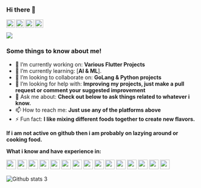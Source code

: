 ### Hi there 👋

<a href="https://www.linkedin.com/in/ramanverma2k/" target="_blank">
  <img align="left" alt="Linkdein" width="22px" src="https://cdn.jsdelivr.net/npm/simple-icons@v3/icons/linkedin.svg" />
</a>
<a href="https://github.com/ramanverma2k" target="_blank">
  <img align="left" alt="Github" width="22px" src="https://cdn.jsdelivr.net/npm/simple-icons@v3/icons/github.svg" />
</a>
<a href="mailto:ramanverma4183@gmail.com" target="_blank">
  <img align="left" alt="Email" width="22px" src="https://cdn.jsdelivr.net/npm/simple-icons@v3/icons/gmail.svg" />
</a>
<a href="https://t.me/notaggingraman" target="_blank">
  <img align="left" alt="Telegram" width="22px" src="https://cdn.jsdelivr.net/npm/simple-icons@v3/icons/telegram.svg" />
</a><br /><br />

<a href="https://github.com/antonkomarev/github-profile-views-counter">
    <img src="https://komarev.com/ghpvc/?username=ramanverma2k">
</a>

### Some things to know about me!
- 🔭 I’m currently working on: **Various Flutter Projects**
- 🌱 I’m currently learning: [**AI & ML**].
- 👯 I’m looking to collaborate on: **GoLang & Python projects**
- 🤔 I’m looking for help with: **Improving my projects, just make a pull request or comment your suggested improvement**
- 💬 Ask me about: **Check out below to ask things related to whatever i know.**
- 📫 How to reach me: **Just use any of the platforms above**
- ⚡ Fun fact: **I like mixing different foods together to create new flavors.**



**If i am not active on github then i am probably on lazying around or cooking food.**



**What i know and have experience in:**
<p align="left"> 
<img  height="25"  src="https://cdn.jsdelivr.net/npm/simple-icons@3.3.0/icons/kotlin.svg">
<img  height="25"  src="https://cdn.jsdelivr.net/npm/simple-icons@3.3.0/icons/flutter.svg">
<img  height="25"  src="https://cdn.jsdelivr.net/npm/simple-icons@3.3.0/icons/dart.svg">
<img  height="25"  src="https://cdn.jsdelivr.net/npm/simple-icons@3.3.0/icons/go.svg">
<img  height="25"  src="https://cdn.jsdelivr.net/npm/simple-icons@3.3.0/icons/python.svg">
<img  height="25"  src="https://cdn.jsdelivr.net/npm/simple-icons@3.3.0/icons/pandas.svg">
<img  height="25"  src="https://cdn.jsdelivr.net/npm/simple-icons@3.3.0/icons/tensorflow.svg">
<img  height="25"  src="https://cdn.jsdelivr.net/npm/simple-icons@3.3.0/icons/amazonaws.svg">
<img  height="25"  src="https://cdn.jsdelivr.net/npm/simple-icons@3.3.0/icons/git.svg">
<img  height="25"  src="https://cdn.jsdelivr.net/npm/simple-icons@3.3.0/icons/gnubash.svg">
<img  height="25"  src="https://cdn.jsdelivr.net/npm/simple-icons@3.3.0/icons/microsoftword.svg">
<img  height="25"  src="https://cdn.jsdelivr.net/npm/simple-icons@3.3.0/icons/microsoftexcel.svg">
<img  height="25"  src="https://cdn.jsdelivr.net/npm/simple-icons@3.3.0/icons/microsoftpowerpoint.svg">
<img  height="25"  src="https://cdn.jsdelivr.net/npm/simple-icons@3.3.0/icons/microsoftvisio.svg">
<img  height="25"  src="https://cdn.jsdelivr.net/npm/simple-icons@3.3.0/icons/powerbi.svg">
</p>

![Github stats](https://github-readme-stats.vercel.app/api?username=ramanverma2k&count_private=true&show_icons=true&title_color=333&icon_color=333)
3
